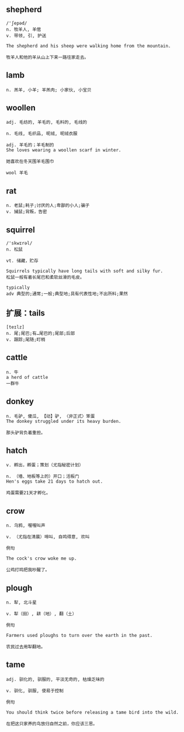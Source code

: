## shepherd
```
/'ʃepəd/
n. 牧羊人, 羊倌
v. 带领, 引, 护送

The shepherd and his sheep were walking home from the mountain.

牧羊人和他的羊从山上下来一路往家走去。
```
## lamb
```
n. 羔羊, 小羊; 羊羔肉; 小家伙, 小宝贝
```

## woollen
```
adj. 毛纺的, 羊毛的, 毛料的, 毛线的

n. 毛线, 毛织品, 呢绒, 呢绒衣服

adj. 羊毛的；羊毛制的
She loves wearing a woollen scarf in winter.

她喜欢在冬天围羊毛围巾

wool 羊毛
```

## rat
```
n. 老鼠;耗子;讨厌的人;卑鄙的小人;骗子
v. 捕鼠;背叛，告密
```

## squirrel
```
/'skwɪrəl/
n. 松鼠

vt. 储藏，贮存

Squirrels typically have long tails with soft and silky fur.
松鼠一般有着长尾巴和柔软丝滑的毛皮。

typically
adv 典型的;通常;一般;典型地;具有代表性地;不出所料;果然
```

## 扩展：tails
```
[teɪlz]
n. 尾;尾巴;有…尾巴的;尾部;后部
v. 跟踪;尾随;盯梢
```
## cattle
```
n. 牛
a herd of cattle
一群牛
```
## donkey
```
n. 毛驴, 傻瓜, 【动】驴, 〈非正式〉笨蛋
The donkey struggled under its heavy burden.

那头驴背负着重担。
```
## hatch
```
v. 孵出，孵蛋；策划（尤指秘密计划）

n. （墙、地板等上的）开口；活板门
Hen's eggs take 21 days to hatch out.

鸡蛋需要21天才孵化。
```
## crow
```
n. 乌鸦, 喔喔叫声

v. （尤指在清晨）啼叫, 自鸣得意, 欢叫

例句

The cock's crow woke me up.

公鸡打鸣把我吵醒了。
```
## plough
```
n. 犁, 北斗星

v. 犁（田）, 耕（地）, 翻（土）

例句

Farmers used ploughs to turn over the earth in the past.

农民过去用犁翻地。
```
## tame
```
adj. 驯化的, 驯服的, 平淡无奇的, 枯燥乏味的

v. 驯化, 驯服, 使易于控制

例句

You should think twice before releasing a tame bird into the wild.

在把这只家养的鸟放归自然之前，你应该三思。
```
